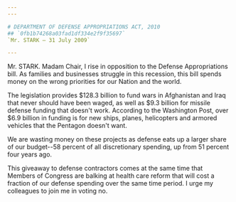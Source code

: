 ```yaml
---
---

# DEPARTMENT OF DEFENSE APPROPRIATIONS ACT, 2010
## `0fb1b74268a03fad1df334e2f9f35697`
`Mr. STARK — 31 July 2009`

---
```



Mr. STARK. Madam Chair, I rise in opposition to the Defense 
Appropriations bill. As families and businesses struggle in this 
recession, this bill spends money on the wrong priorities for our 
Nation and the world.

The legislation provides $128.3 billion to fund wars in Afghanistan 
and Iraq that never should have been waged, as well as $9.3 billion for 
missile defense funding that doesn't work. According to the Washington 
Post, over $6.9 billion in funding is for new ships, planes, 
helicopters and armored vehicles that the Pentagon doesn't want.

We are wasting money on these projects as defense eats up a larger 
share of our budget--58 percent of all discretionary spending, up from 
51 percent four years ago.

This giveaway to defense contractors comes at the same time that 
Members of Congress are balking at health care reform that will cost a 
fraction of our defense spending over the same time period. I urge my 
colleagues to join me in voting no.



